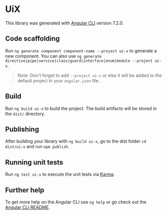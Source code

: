 # UiX

This library was generated with [Angular CLI](https://github.com/angular/angular-cli) version 7.2.0.

## Code scaffolding

Run `ng generate component component-name --project ui-x` to generate a new component. You can also use `ng generate directive|pipe|service|class|guard|interface|enum|module --project ui-x`.

> Note: Don't forget to add `--project ui-x` or else it will be added to the default project in your `angular.json` file.

## Build

Run `ng build ui-x` to build the project. The build artifacts will be stored in the `dist/` directory.

## Publishing

After building your library with `ng build ui-x`, go to the dist folder `cd dist/ui-x` and run `npm publish`.

## Running unit tests

Run `ng test ui-x` to execute the unit tests via [Karma](https://karma-runner.github.io).

## Further help

To get more help on the Angular CLI use `ng help` or go check out the [Angular CLI README](https://github.com/angular/angular-cli/blob/master/README.md).
